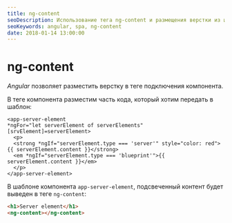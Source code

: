 ```yaml
---
title: ng-content
seoDescription: Использование тега ng-content и размещения верстки из шаблона в теге вызова компонента в Angular5.
seoKeywords: angular, spa, ng-content
date: 2018-01-14 13:00:00
---
```

# ng-content

*Angular* позволяет разместить верстку в теге подключения компонента.

В теге компонента разместим часть кода, который хотим передать в шаблон:

```html/3-6
<app-server-element 
*ngFor="let serverElement of serverElements"
[srvElement]=serverElement>
  <p>
  <strong *ngIf="serverElement.type === 'server'" style="color: red">{{ serverElement.content }}</strong>
  <em *ngIf="serverElement.type === 'blueprint'">{{ serverElement.content }}</em>
  </p>
</app-server-element>
```

В шаблоне компонента `app-server-element`, подсвеченный контент будет выведен в теге `ng-content`:

```html
<h1>Server element</h1>
<ng-content></ng-content>
```